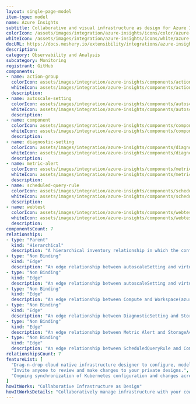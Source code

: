 ```yaml
---
layout: single-page-model
item-type: model
name: Azure Insights
subtitle: Collaborative and visual infrastructure as design for Azure Insights
colorIcon: /assets/images/integration/azure-insights/icons/color/azure-insights-color.svg
whiteIcon: /assets/images/integration/azure-insights/icons/white/azure-insights-white.svg
docURL: https://docs.meshery.io/extensibility/integrations/azure-insights
description: 
category: Observability and Analysis
subcategory: Monitoring
registrant: GitHub
components: 
- name: action-group
  colorIcon: assets/images/integration/azure-insights/components/action-group/icons/color/action-group-color.svg
  whiteIcon: assets/images/integration/azure-insights/components/action-group/icons/white/action-group-white.svg
  description: 
- name: autoscale-setting
  colorIcon: assets/images/integration/azure-insights/components/autoscale-setting/icons/color/autoscale-setting-color.svg
  whiteIcon: assets/images/integration/azure-insights/components/autoscale-setting/icons/white/autoscale-setting-white.svg
  description: 
- name: component
  colorIcon: assets/images/integration/azure-insights/components/component/icons/color/component-color.svg
  whiteIcon: assets/images/integration/azure-insights/components/component/icons/white/component-white.svg
  description: 
- name: diagnostic-setting
  colorIcon: assets/images/integration/azure-insights/components/diagnostic-setting/icons/color/diagnostic-setting-color.svg
  whiteIcon: assets/images/integration/azure-insights/components/diagnostic-setting/icons/white/diagnostic-setting-white.svg
  description: 
- name: metric-alert
  colorIcon: assets/images/integration/azure-insights/components/metric-alert/icons/color/metric-alert-color.svg
  whiteIcon: assets/images/integration/azure-insights/components/metric-alert/icons/white/metric-alert-white.svg
  description: 
- name: scheduled-query-rule
  colorIcon: assets/images/integration/azure-insights/components/scheduled-query-rule/icons/color/scheduled-query-rule-color.svg
  whiteIcon: assets/images/integration/azure-insights/components/scheduled-query-rule/icons/white/scheduled-query-rule-white.svg
  description: 
- name: webtest
  colorIcon: assets/images/integration/azure-insights/components/webtest/icons/color/webtest-color.svg
  whiteIcon: assets/images/integration/azure-insights/components/webtest/icons/white/webtest-white.svg
  description: 
componentsCount: 7
relationships: 
- type: "Parent"
  kind: "Hierarchical"
  description: "A hierarchical inventory relationship in which the configuration of (parent component) is patched with the configuration of (child component). "
- type: "Non Binding"
  kind: "Edge"
  description: "An edge relationship between autoscaleSetting and virtualMachineScaleSet(azure-compute)"
- type: "Non Binding"
  kind: "Edge"
  description: "An edge relationship between autoscaleSetting and virtualMachineScaleSet(azure-compute)"
- type: "Non Binding"
  kind: "Edge"
  description: "An edge relationship between Compute and Workspace(azure-operational-insights)"
- type: "Non Binding"
  kind: "Edge"
  description: "An edge relationship between DiagnosticSetting and StorageAccount(azure-storage)"
- type: "Non Binding"
  kind: "Edge"
  description: "An edge relationship between Metric Alert and StorageAccount(azure-storage)"
- type: "Non Binding"
  kind: "Edge"
  description: "An edge relationship between ScheduledQueryRule and Component(azure-insights)"
relationshipsCount: 7
featureList: [
  "Drag-n-drop cloud native infrastructure designer to configure, model, and deploy your workloads.",
  "Invite anyone to review and make changes to your private designs.",
  "Ongoing synchronization of Kubernetes configuration and changes across any number of clusters."
]
howItWorks: "Collaborative Infrastructure as Design"
howItWorksDetails: "Collaboratively manage infrastructure with your coworkers synchronously sharing the same designs."
---
```

